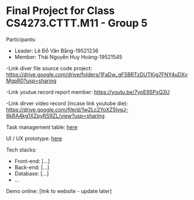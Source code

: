 # Final Project for Class CS4273.CTTT.M11 - Group 5

Participants:

- Leader: Lê Đỗ Văn Bằng-19521236
- Member: Thái Nguyễn Huy Hoàng-19521545

-Link diver file source code project: https://drive.google.com/drive/folders/1FaDw_gF5BRTzDUTKig7FNY4uDXvMgpR0?usp=sharing

-Link youtue record report member: https://youtu.be/7yoE9SPxQ3U

-Link dirver video record (incase link youtube die): https://drive.google.com/file/d/1w2Lc2YoXZ5lvgJ-6kRA4kg1XZpyRS9ZL/view?usp=sharing

Task management table: [here](https://trello.com/b/A9IweHH7/cnpm-quanlycaygiapha)

UI / UX prototype: [here](https://www.figma.com/file/lekrRCO4LZDS0rgS4pv9Vs/Untitled?node-id=0%3A1)

Tech stacks:

- Front-end: [...]
- Back-end: [...]
- Database: [...]
- ...

Demo online: [link to website - update later]
